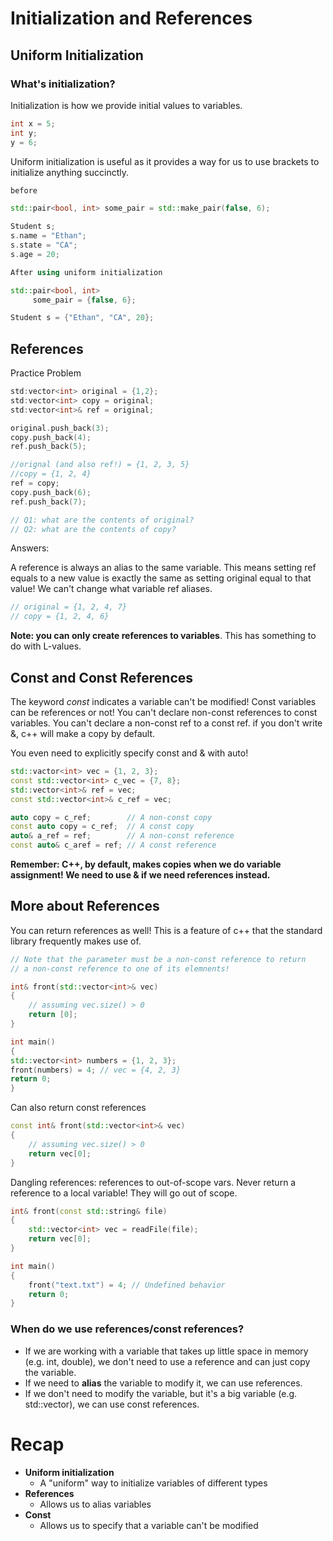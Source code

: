 # Initialization and References

## Uniform Initialization
### What's initialization?
Initialization is how we provide initial values to variables.
```cpp
int x = 5;
int y;
y = 6;
```

Uniform initialization is useful as it provides a way for us to use brackets to initialize anything succinctly.

```cpp
before

std::pair<bool, int> some_pair = std::make_pair(false, 6);

Student s;
s.name = "Ethan";
s.state = "CA";
s.age = 20;

After using uniform initialization

std::pair<bool, int>
     some_pair = {false, 6};

Student s = {"Ethan", "CA", 20};
```

## References

Practice Problem
```cpp
std:vector<int> original = {1,2};
std:vector<int> copy = original;
std:vector<int>& ref = original;

original.push_back(3);
copy.push_back(4);
ref.push_back(5);

//orignal (and also ref!) = {1, 2, 3, 5}
//copy = {1, 2, 4}
ref = copy;
copy.push_back(6);
ref.push_back(7);

// Q1: what are the contents of original?
// Q2: what are the contents of copy?
```

Answers:

A reference is always an alias to the same variable. This means setting ref equals to a new value is exactly the same as setting original equal to that value! We can't change what variable ref aliases.
```cpp
// original = {1, 2, 4, 7}
// copy = {1, 2, 4, 6}
```

**Note: you can only create references to variables**. This has something to do with L-values.

## Const and Const References

The keyword *const* indicates a variable can't be modified!
Const variables can be references or not!
You can't declare non-const references to const variables.
You can't declare a non-const ref to a const ref.
if you don't write &, c++ will make a copy by default. 

You even need to explicitly specify const and & with auto!

```cpp
std::vactor<int> vec = {1, 2, 3};
const std::vector<int> c_vec = {7, 8};
std::vector<int>& ref = vec;
const std::vector<int>& c_ref = vec;

auto copy = c_ref;        // A non-const copy
const auto copy = c_ref;  // A const copy
auto& a_ref = ref;        // A non-const reference
const auto& c_aref = ref; // A const reference
```

**Remember: C++, by default, makes copies when we do variable assignment! We need to use & if we need references instead.**

## More about References
You can return references as well! This is a feature of c++ that the standard library frequently makes use of.
```cpp
// Note that the parameter must be a non-const reference to return
// a non-const reference to one of its elemnents!

int& front(std::vector<int>& vec)
{
    // assuming vec.size() > 0
    return [0];
}

int main()
{
std::vector<int> numbers = {1, 2, 3};
front(numbers) = 4; // vec = {4, 2, 3}
return 0;
}
```
Can also return const references
```cpp
const int& front(std::vector<int>& vec)
{
    // assuming vec.size() > 0
    return vec[0];
}
```

Dangling references: references to out-of-scope vars. Never return a reference to a local variable! They will go out of scope.
```cpp
int& front(const std::string& file)
{
    std::vector<int> vec = readFile(file);
    return vec[0];
}

int main()
{
    front("text.txt") = 4; // Undefined behavior
    return 0;
}
```

### When do we use references/const references?
- If we are working with a variable that takes up little space in memory (e.g. int, double), we don't need to use a reference and can just copy the variable.
- If we need to **alias** the variable to modify it, we can use references.
- If we don't need to modify the variable, but it's a big variable (e.g. std::vector), we can use const references.

# Recap
* **Uniform initialization**
    - A "uniform" way to initialize variables of different types
* **References**
    - Allows us to alias variables
* **Const**
    - Allows us to specify that a variable can't be modified